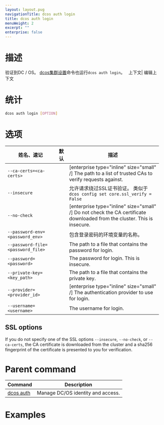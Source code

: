 ```yaml
---
layout: layout.pug
navigationTitle: dcos auth login
title: dcos auth login
menuWeight: 2
excerpt: ""
enterprise: false
---
```

<!-- This source repo for this topic is https://github.com/dcos/dcos-docs -->

# 描述

验证到DC / OS。 [ dcos集群设置](/1.10/cli/command-reference/dcos-cluster/dcos-cluster-setup)命令也运行` dcos auth login `。   上下文| 编辑上下文

# 统计

```bash
dcos auth login [OPTION]
```

# 选项

| 姓名、速记                                   | 默认 | 描述                                                                                                                       |
| --------------------------------------- | -- | ------------------------------------------------------------------------------------------------------------------------ |
| `--ca-certs=<ca-certs>`           |    | [enterprise type="inline" size="small" /] The path to a list of trusted CAs to verify requests against.                  |
| `--insecure`                            |    | 允许请求绕过SSL证书验证。 类似于` dcos config set core.ssl_verify = False`                                                             |
| `--no-check`                            |    | [enterprise type="inline" size="small" /] Do not check the CA certificate downloaded from the cluster. This is insecure. |
| `--password-env=<password_env>`   |    | 包含登录密码的环境变量的名称。                                                                                                          |
| `--password-file=<password_file>` |    | The path to a file that contains the password for login.                                                                 |
| `--password=<password>`           |    | The password for login. This is insecure.                                                                                |
| `--private-key=<key_path>`        |    | The path to a file that contains the private key.                                                                        |
| `--provider=<provider_id>`        |    | [enterprise type="inline" size="small" /] The authentication provider to use for login.                                  |
| `--username=<username>`           |    | The username for login.                                                                                                  |

## SSL options

If you do not specify one of the SSL options `--insecure`, `--no-check`, or `--ca-certs`, the CA certificate is downloaded from the cluster and a sha256 fingerprint of the certificate is presented to you for verification.

# Parent command

| Command                                             | Description                       |
| --------------------------------------------------- | --------------------------------- |
| [dcos auth](/1.10/cli/command-reference/dcos-auth/) | Manage DC/OS identity and access. |

# Examples